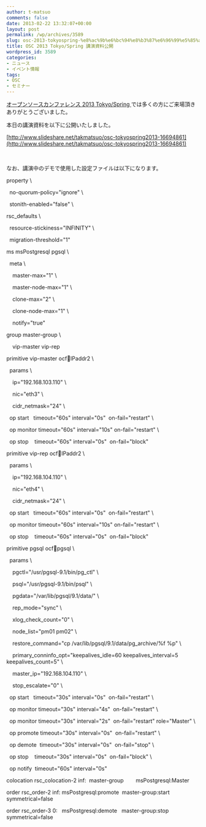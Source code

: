 ```yaml
---
author: t-matsuo
comments: false
date: 2013-02-22 13:32:07+00:00
layout: post
permalink: /wp/archives/3589
slug: osc-2013-tokyospring-%e8%ac%9b%e6%bc%94%e8%b3%87%e6%96%99%e5%85%ac%e9%96%8b
title: OSC 2013 Tokyo/Spring 講演資料公開
wordpress_id: 3589
categories:
- ニュース
- イベント情報
tags:
- OSC
- セミナー
---
```


[オープンソースカンファレンス 2013 Tokyo/Spring ](https://www.ospn.jp/osc2013-spring/modules/eguide/event.php?eid=94)では多くの方にご来場頂きありがとうございました。

本日の講演資料を以下に公開いたしました。

[http://www.slideshare.net/takmatsuo/osc-tokyospring2013-16694861](http://www.slideshare.net/takmatsuo/osc-tokyospring2013-16694861)

 

なお、講演中のデモで使用した設定ファイルは以下になります。








property \




  no-quorum-policy="ignore" \




  stonith-enabled="false" \







rsc_defaults \




  resource-stickiness="INFINITY" \




  migration-threshold="1"







ms msPostgresql pgsql \




  meta \




    master-max="1" \




    master-node-max="1" \




    clone-max="2" \




    clone-node-max="1" \




    notify="true"







group master-group \




    vip-master vip-rep







primitive vip-master ocf:heartbeat:IPaddr2 \




  params \




    ip="192.168.103.110" \




    nic="eth3" \




    cidr_netmask="24" \




  op start   timeout="60s" interval="0s"  on-fail="restart" \




  op monitor timeout="60s" interval="10s" on-fail="restart" \




  op stop    timeout="60s" interval="0s"  on-fail="block"







primitive vip-rep ocf:heartbeat:IPaddr2 \




  params \




    ip="192.168.104.110" \




    nic="eth4" \




    cidr_netmask="24" \




  op start   timeout="60s" interval="0s"  on-fail="restart" \




  op monitor timeout="60s" interval="10s" on-fail="restart" \




  op stop    timeout="60s" interval="0s"  on-fail="block"










primitive pgsql ocf:heartbeat:pgsql \




  params \




    pgctl="/usr/pgsql-9.1/bin/pg_ctl" \




    psql="/usr/pgsql-9.1/bin/psql" \




    pgdata="/var/lib/pgsql/9.1/data/" \




    rep_mode="sync" \




    xlog_check_count="0" \




    node_list="pm01 pm02" \




    restore_command="cp /var/lib/pgsql/9.1/data/pg_archive/%f %p" \




    primary_conninfo_opt="keepalives_idle=60 keepalives_interval=5 keepalives_count=5" \




    master_ip="192.168.104.110" \




    stop_escalate="0" \




  op start   timeout="30s" interval="0s"  on-fail="restart" \




  op monitor timeout="30s" interval="4s"  on-fail="restart" \




  op monitor timeout="30s" interval="2s"  on-fail="restart" role="Master" \




  op promote timeout="30s" interval="0s"  on-fail="restart" \




  op demote  timeout="30s" interval="0s"  on-fail="stop" \




  op stop    timeout="30s" interval="0s"  on-fail="block" \




  op notify  timeout="60s" interval="0s"







colocation rsc_colocation-2 inf:  master-group        msPostgresql:Master







order rsc_order-2 inf: msPostgresql:promote  master-group:start   symmetrical=false




order rsc_order-3 0:   msPostgresql:demote   master-group:stop    symmetrical=false









